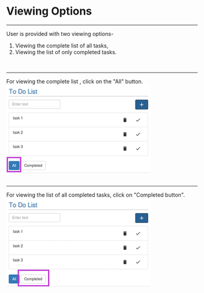 # Viewing Options


---


User is provided with two viewing options-
1. Viewing the complete list of all tasks,
2. Viewing the list of only completed tasks.<br/>
<br/>


---


For viewing the complete list , click on the "All" button.
 ![](view1.png)
<br/>
<br/>


---


For viewing the list of all completed tasks, click on "Completed button".
  ![](view2.png)